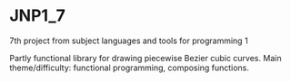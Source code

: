 # JNP1_7
7th project from subject languages and tools for programming 1

Partly functional library for drawing piecewise Bezier cubic curves. Main theme/difficulty: functional programming, composing functions.
